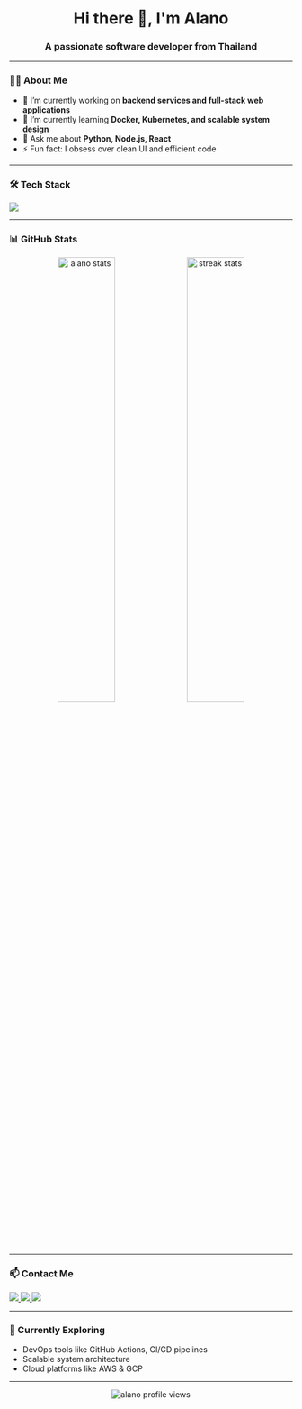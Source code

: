 <h1 align="center">Hi there 👋, I'm Alano</h1>
<h3 align="center">A passionate software developer from Thailand</h3>

---

### 🧑‍💻 About Me

- 🔭 I’m currently working on **backend services and full-stack web applications**
- 🌱 I’m currently learning **Docker, Kubernetes, and scalable system design**
- 💬 Ask me about **Python, Node.js, React**
- ⚡ Fun fact: I obsess over clean UI and efficient code

---

### 🛠️ Tech Stack

<p align="left">
  <img src="https://skillicons.dev/icons?i=js,ts,python,nodejs,react,nextjs,docker,git,github,linux" />
</p>

---

### 📊 GitHub Stats

<p align="center">
  <img src="https://github-readme-stats.vercel.app/api?username=alano332&show_icons=true&theme=tokyonight" alt="alano stats" width="45%" />
  <img src="https://github-readme-streak-stats.herokuapp.com?user=alano332&theme=tokyonight&hide_border=false" alt="streak stats" width="45%" />
</p>

---

### 📫 Contact Me

<p>
  <a href="mailto:mr.gugdrummer@gmail.com">
    <img src="https://img.shields.io/badge/Email-D14836?style=for-the-badge&logo=gmail&logoColor=white" />
  </a>
  <a href="https://t.me/gugdrummer">
    <img src="https://img.shields.io/badge/Telegram-2CA5E0?style=for-the-badge&logo=telegram&logoColor=white" />
  </a>
  <a href="https://facebook.com/GugTinnakorn">
    <img src="https://img.shields.io/badge/Facebook-1877F2?style=for-the-badge&logo=facebook&logoColor=white" />
  </a>
</p>

---

### 🚀 Currently Exploring

- DevOps tools like GitHub Actions, CI/CD pipelines
- Scalable system architecture
- Cloud platforms like AWS & GCP

---

<p align="center">
  <img src="https://komarev.com/ghpvc/?username=alano332&label=Profile%20views&color=0e75b6&style=flat" alt="alano profile views" />
</p>
